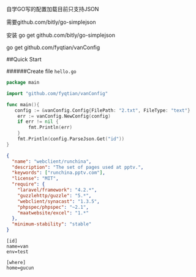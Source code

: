 自学GO写的配置加载目前只支持JSON

需要github.com/bitly/go-simplejson

安装
go get github.com/bitly/go-simplejson

go get github.com/fyqtian/vanConfig

##Quick Start

######Create file `hello.go`
```go
package main

import "github.com/fyqtian/vanConfig"

func main(){
   config := &vanConfig.Config{FilePath: "2.txt", FileType: "text"}
   	err := vanConfig.NewConfig(config)
   	if err != nil {
   		fmt.Println(err)
   	}
   	fmt.Println(config.ParseJson.Get("id"))
}
```

```json
{
  "name": "webclient/runchina",
  "description": "The set of pages used at pptv.",
  "keywords": ["runchina.pptv.com"],
  "license": "MIT",
  "require": {
    "laravel/framework": "4.2.*",
    "guzzlehttp/guzzle": "5.*",
    "webclient/synacast": "1.3.5",
    "phpspec/phpspec": "~2.1",
    "maatwebsite/excel": "1.*"
  },
  "minimum-stability": "stable"
}
```

```text
[id]
name=van
env=test

[where]
home=gucun
```